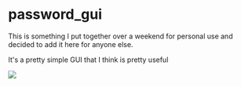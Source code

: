 # password_gui
This is something I put together over a weekend for personal use and decided to add it here for anyone else. 

It's a pretty simple GUI that I think is pretty useful

![](images/images1)
